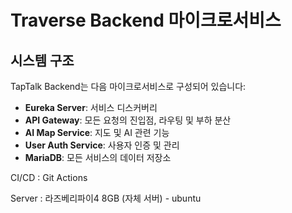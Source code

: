 # Traverse Backend 마이크로서비스

## 시스템 구조

TapTalk Backend는 다음 마이크로서비스로 구성되어 있습니다:

- **Eureka Server**: 서비스 디스커버리
- **API Gateway**: 모든 요청의 진입점, 라우팅 및 부하 분산
- **AI Map Service**: 지도 및 AI 관련 기능
- **User Auth Service**: 사용자 인증 및 관리
- **MariaDB**: 모든 서비스의 데이터 저장소

CI/CD : Git Actions

Server : 라즈베리파이4 8GB (자체 서버) - ubuntu
